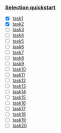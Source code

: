 ### [Selection quickstart](https://coderun.yandex.ru/selections/quickstart)

- [X] [task1](https://coderun.yandex.ru/problem/season-tasks)
- [X] [task2](https://coderun.yandex.ru/problem/triangle)
- [ ] [task3]()
- [ ] [task4]()
- [ ] [task5]()
- [ ] [task6]()
- [ ] [task7]()
- [ ] [task8]()
- [ ] [task9]()
- [ ] [task10]()
- [ ] [task11]()
- [ ] [task12]()
- [ ] [task13]()
- [ ] [task14]()
- [ ] [task15]()
- [ ] [task16]()
- [ ] [task17]()
- [ ] [task18]()
- [ ] [task19]()
- [ ] [task20]()
